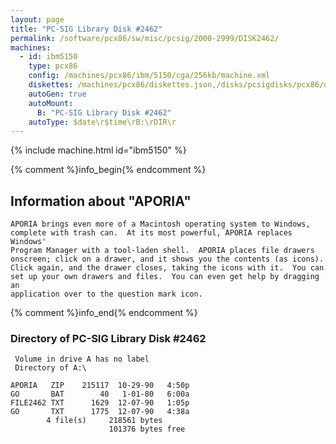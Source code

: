 ```yaml
---
layout: page
title: "PC-SIG Library Disk #2462"
permalink: /software/pcx86/sw/misc/pcsig/2000-2999/DISK2462/
machines:
  - id: ibm5150
    type: pcx86
    config: /machines/pcx86/ibm/5150/cga/256kb/machine.xml
    diskettes: /machines/pcx86/diskettes.json,/disks/pcsigdisks/pcx86/diskettes.json
    autoGen: true
    autoMount:
      B: "PC-SIG Library Disk #2462"
    autoType: $date\r$time\rB:\rDIR\r
---
```


{% include machine.html id="ibm5150" %}

{% comment %}info_begin{% endcomment %}

## Information about "APORIA"

    APORIA brings even more of a Macintosh operating system to Windows,
    complete with trash can.  At its most powerful, APORIA replaces Windows'
    Program Manager with a tool-laden shell.  APORIA places file drawers
    onscreen; click on a drawer, and it shows you the contents (as icons).
    Click again, and the drawer closes, taking the icons with it.  You can
    set up your own drawers and files.  You can even get help by dragging an
    application over to the question mark icon.
{% comment %}info_end{% endcomment %}


### Directory of PC-SIG Library Disk #2462

     Volume in drive A has no label
     Directory of A:\

    APORIA   ZIP    215117  10-29-90   4:50p
    GO       BAT        40   1-01-80   6:00a
    FILE2462 TXT      1629  12-07-90   1:05p
    GO       TXT      1775  12-07-90   4:38a
            4 file(s)     218561 bytes
                          101376 bytes free
